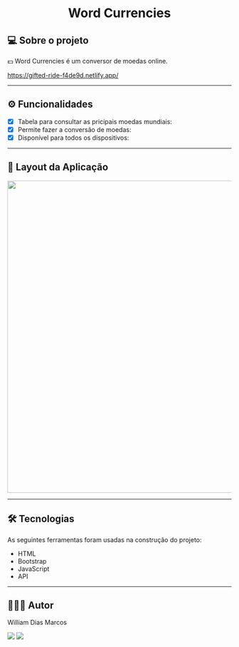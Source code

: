 <h1 align="center"> Word Currencies </h1>

## 💻 Sobre o projeto

💵 Word Currencies é um conversor de moedas online.

https://gifted-ride-f4de9d.netlify.app/

---

## ⚙️ Funcionalidades

- [x] Tabela para consultar as pricipais moedas mundiais:
- [x] Permite fazer a conversão de moedas:
- [x] Disponível para todos os dispositivos:

---

## 📱 Layout da Aplicação

 <p text  align="center">
<img img width= "700" src= "https://github.com/William-Dias-Marcos/Word_Currencies/blob/master/to_readme/gif.gif"> 
</p>



---

## 🛠 Tecnologias

As seguintes ferramentas foram usadas na construção do projeto:

- HTML
- Bootstrap
- JavaScript
- API

---

## 👨🏼‍💻 Autor

William Dias Marcos

 <a href = "mailto:william.diasmarcos@gmail.com"><img src="https://img.shields.io/badge/-Gmail-%23333?style=for-the-badge&logo=gmail&logoColor=white"        target="_blank"></a>
 <a href="https://www.linkedin.com/in/william-dias-marcos-25981a192" target="_blank"><img src="https://img.shields.io/badge/-LinkedIn-%230077B5?style=for-the-badge&logo=linkedin&logoColor=white" target="_blank"></a>
